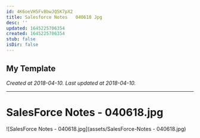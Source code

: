 ```yaml
---
id: 4K6oeVH5Fv8bwJQ5K7pX2
title: Salesforce Notes   040618 Jpg
desc: ''
updated: 1645225706354
created: 1645225706354
stub: false
isDir: false
---
```

My Template
---

_Created at 2018-04-10._
_Last updated at 2018-04-10._




---

# SalesForce Notes - 040618.jpg


![SalesForce Notes - 040618.jpg](assets/SalesForce-Notes - 040618.jpg)

